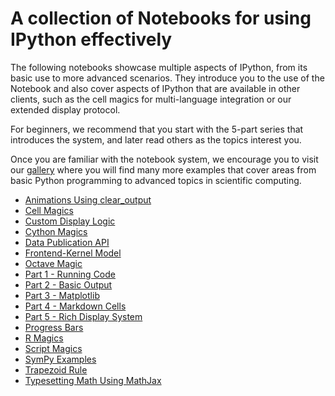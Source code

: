 # A collection of Notebooks for using IPython effectively

The following notebooks showcase multiple aspects of IPython, from its basic
use to more advanced scenarios.  They introduce you to the use of the Notebook
and also cover aspects of IPython that are available in other clients, such as
the cell magics for multi-language integration or our extended display
protocol.

For beginners, we recommend that you start with the 5-part series that
introduces the system, and later read others as the topics interest you.

Once you are familiar with the notebook system, we encourage you to visit our
[gallery](https://github.com/ipython/ipython/wiki/A-gallery-of-interesting-IPython-Notebooks)
where you will find many more examples that cover areas from basic Python
programming to advanced topics in scientific computing.

* [Animations Using clear_output](http://nbviewer.ipython.org/url/github.com/ipython/ipython/raw/master/examples/notebooks/Animations%20Using%20clear_output.ipynb)
* [Cell Magics](http://nbviewer.ipython.org/url/github.com/ipython/ipython/raw/master/examples/notebooks/Cell%20Magics.ipynb)
* [Custom Display Logic](http://nbviewer.ipython.org/url/github.com/ipython/ipython/raw/master/examples/notebooks/Custom%20Display%20Logic.ipynb)
* [Cython Magics](http://nbviewer.ipython.org/url/github.com/ipython/ipython/raw/master/examples/notebooks/Cython%20Magics.ipynb)
* [Data Publication API](http://nbviewer.ipython.org/url/github.com/ipython/ipython/raw/master/examples/notebooks/Data%20Publication%20API.ipynb)
* [Frontend-Kernel Model](http://nbviewer.ipython.org/url/github.com/ipython/ipython/raw/master/examples/notebooks/Frontend-Kernel%20Model.ipynb)
* [Octave Magic](http://nbviewer.ipython.org/url/github.com/ipython/ipython/raw/master/examples/notebooks/Octave%20Magic.ipynb)
* [Part 1 - Running Code](http://nbviewer.ipython.org/url/github.com/ipython/ipython/raw/master/examples/notebooks/Part%201%20-%20Running%20Code.ipynb)
* [Part 2 - Basic Output](http://nbviewer.ipython.org/url/github.com/ipython/ipython/raw/master/examples/notebooks/Part%202%20-%20Basic%20Output.ipynb)
* [Part 3 - Matplotlib](http://nbviewer.ipython.org/url/github.com/ipython/ipython/raw/master/examples/notebooks/Part%203%20-%20Plotting%20with%20Matplotlib.ipynb)
* [Part 4 - Markdown Cells](http://nbviewer.ipython.org/url/github.com/ipython/ipython/raw/master/examples/notebooks/Part%204%20-%20Markdown%20Cells.ipynb)
* [Part 5 - Rich Display System](http://nbviewer.ipython.org/url/github.com/ipython/ipython/raw/master/examples/notebooks/Part%205%20-%20Rich%20Display%20System.ipynb)
* [Progress Bars](http://nbviewer.ipython.org/url/github.com/ipython/ipython/raw/master/examples/notebooks/Progress%20Bars.ipynb)
* [R Magics](http://nbviewer.ipython.org/url/github.com/ipython/ipython/raw/master/examples/notebooks/R%20Magics.ipynb)
* [Script Magics](http://nbviewer.ipython.org/url/github.com/ipython/ipython/raw/master/examples/notebooks/Script%20Magics.ipynb)
* [SymPy Examples](http://nbviewer.ipython.org/url/github.com/ipython/ipython/raw/master/examples/notebooks/SymPy%20Examples.ipynb)
* [Trapezoid Rule](http://nbviewer.ipython.org/url/github.com/ipython/ipython/raw/master/examples/notebooks/Trapezoid%20Rule.ipynb)
* [Typesetting Math Using MathJax](http://nbviewer.ipython.org/url/github.com/ipython/ipython/raw/master/examples/notebooks/Typesetting%20Math%20Using%20MathJax.ipynb)
